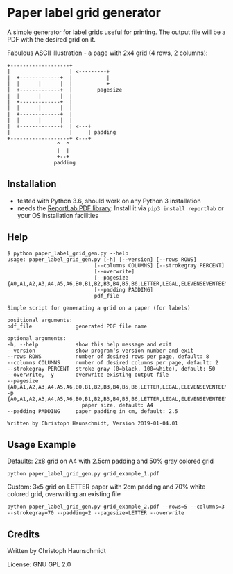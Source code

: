 # Paper label grid generator

A simple generator for label grids useful for printing.
The output file will be a PDF with the desired grid on it.

Fabulous ASCII illustration - a page with 2x4 grid (4 rows, 2 columns):

    +-------------------+
    |                   | <---------+
    |  +-------------+  |           |
    |  |      |      |  |           +
    |  +-------------+  |        pagesize
    |  |      |      |  |
    |  +-------------+  |
    |  |      |      |  |
    |  +-------------+  |
    |  |      |      |  |
    |  +-------------+  | <---+
    |                   |     | padding
    +-------------------+ <---+
                    ^  ^
                    |  |
                    +--+
                   padding


## Installation

 - tested with Python 3.6, should work on any Python 3 installation
 - needs the [ReportLab PDF library](https://www.reportlab.com/opensource/): Install it via `pip3 install reportlab`
   or your OS installation facilities

## Help

    $ python paper_label_grid_gen.py --help
    usage: paper_label_grid_gen.py [-h] [--version] [--rows ROWS]
                                [--columns COLUMNS] [--strokegray PERCENT]
                                [--overwrite]
                                [--pagesize {A0,A1,A2,A3,A4,A5,A6,B0,B1,B2,B3,B4,B5,B6,LETTER,LEGAL,ELEVENSEVENTEEN}]
                                [--padding PADDING]
                                pdf_file

    Simple script for generating a grid on a paper (for labels)

    positional arguments:
    pdf_file              generated PDF file name

    optional arguments:
    -h, --help            show this help message and exit
    --version             show program's version number and exit
    --rows ROWS           number of desired rows per page, default: 8
    --columns COLUMNS     number of desired columns per page, default: 2
    --strokegray PERCENT  stroke gray (0=black, 100=white), default: 50
    --overwrite, -y       overwrite existing output file
    --pagesize {A0,A1,A2,A3,A4,A5,A6,B0,B1,B2,B3,B4,B5,B6,LETTER,LEGAL,ELEVENSEVENTEEN}, -p {A0,A1,A2,A3,A4,A5,A6,B0,B1,B2,B3,B4,B5,B6,LETTER,LEGAL,ELEVENSEVENTEEN}
                            paper size, default: A4
    --padding PADDING     paper padding in cm, default: 2.5

    Written by Christoph Haunschmidt, Version 2019-01-04.01


## Usage Example

Defaults: 2x8 grid on A4 with 2.5cm padding and 50% gray colored grid

    python paper_label_grid_gen.py grid_example_1.pdf

Custom: 3x5 grid on LETTER paper with 2cm padding and 70% white colored grid, overwriting an existing file

    python paper_label_grid_gen.py grid_example_2.pdf --rows=5 --columns=3 --strokegray=70 --padding=2 --pagesize=LETTER --overwrite

## Credits

Written by Christoph Haunschmidt

License: GNU GPL 2.0
